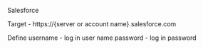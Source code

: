Salesforce

Target - https://{server or account name}.salesforce.com

Define
username - log in user name
password - log in password

